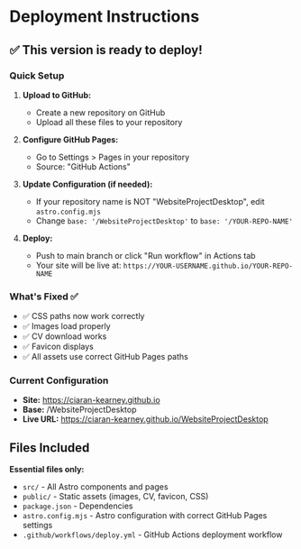 # Deployment Instructions

## ✅ This version is ready to deploy!

### Quick Setup

1. **Upload to GitHub:**
   - Create a new repository on GitHub
   - Upload all these files to your repository

2. **Configure GitHub Pages:**
   - Go to Settings > Pages in your repository
   - Source: "GitHub Actions"

3. **Update Configuration (if needed):**
   - If your repository name is NOT "WebsiteProjectDesktop", edit `astro.config.mjs`
   - Change `base: '/WebsiteProjectDesktop'` to `base: '/YOUR-REPO-NAME'`

4. **Deploy:**
   - Push to main branch or click "Run workflow" in Actions tab
   - Your site will be live at: `https://YOUR-USERNAME.github.io/YOUR-REPO-NAME`

### What's Fixed ✅

- ✅ CSS paths now work correctly
- ✅ Images load properly
- ✅ CV download works
- ✅ Favicon displays
- ✅ All assets use correct GitHub Pages paths

### Current Configuration

- **Site:** https://ciaran-kearney.github.io
- **Base:** /WebsiteProjectDesktop
- **Live URL:** https://ciaran-kearney.github.io/WebsiteProjectDesktop

## Files Included

**Essential files only:**
- `src/` - All Astro components and pages
- `public/` - Static assets (images, CV, favicon, CSS)
- `package.json` - Dependencies
- `astro.config.mjs` - Astro configuration with correct GitHub Pages settings
- `.github/workflows/deploy.yml` - GitHub Actions deployment workflow
